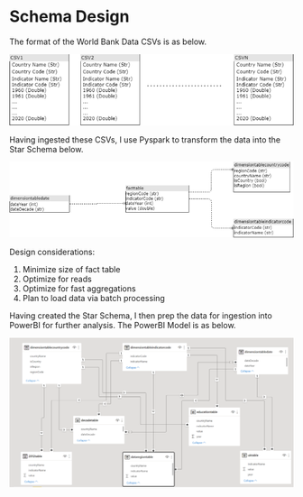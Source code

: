 # Schema Design

The format of the World Bank Data CSVs is as below.

![Markdown Logo](https://github.com/Kwesi-Peterson/Enlightenment-Now/blob/main/design/CSVSchema.png)

Having ingested these CSVs, I use Pyspark to transform the data into the Star Schema below.

![Markdown Logo](https://github.com/Kwesi-Peterson/Enlightenment-Now/blob/main/design/StarSchema.png)

Design considerations:
1) Minimize size of fact table
2) Optimize for reads
3) Optimize for fast aggregations
4) Plan to load data via batch processing

Having created the Star Schema, I then prep the data for ingestion into PowerBI for further analysis. The PowerBI Model is as below.

![Markdown Logo](https://github.com/Kwesi-Peterson/Enlightenment-Now/blob/main/design/PowerBiModel.png)
